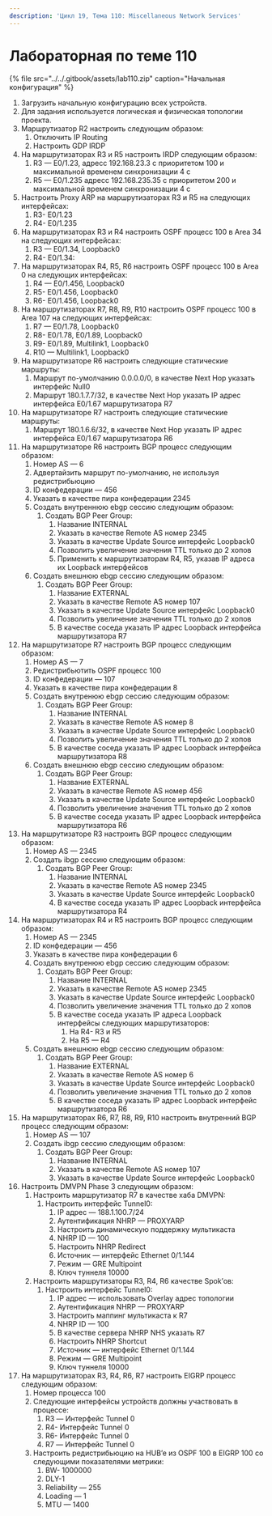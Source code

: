 ```yaml
---
description: 'Цикл 19, Тема 110: Miscellaneous Network Services'
---
```


# Лабораторная по теме 110

{% file src="../../.gitbook/assets/lab110.zip" caption="Начальная конфигурация" %}

1. Загрузить начальную конфигурацию всех устройств.
2. Для задания используется логическая и физическая топологии проекта.
3. Маршрутизатор R2 настроить следующим образом:
   1. Отключить IP Routing
   2. Настроить GDP IRDP
4. На маршрутизаторах R3 и R5 настроить IRDP следующим образом:
   1. R3 — E0/1.23, адресс 192.168.23.3 с приоритетом 100 и максимальной временем синхронизации 4 с
   2. R5 — E0/1.235 адресс 192.168.235.35 с приоритетом 200 и максимальной временем синхронизации 4 с
5. Настроить Proxy ARP на маршрутизаторах R3 и R5 на следующих интерфейсах:
   1. R3- E0/1.23
   2. R4- E0/1.235
6. На маршрутизаторах R3 и R4 настроить OSPF процесс 100 в Аrea 34 на следующих интерфейсах:
   1. R3 — E0/1.34, Loopback0
   2. R4- E0/1.34:
7. На маршрутизаторах R4, R5, R6 настроить OSPF процесс 100 в Аrea 0 на следующих интерфейсах:
   1. R4 — E0/1.456, Loopback0
   2. R5- E0/1.456, Loopback0
   3. R6- E0/1.456, Loopback0
8. На маршрутизаторах R7, R8, R9, R10 настроить OSPF процесс 100 в Аrea 107 на следующих интерфейсах:
   1. R7 — E0/1.78, Loopback0
   2. R8- E0/1.78, E0/1.89, Loopback0
   3. R9- E0/1.89, Multilink1, Loopback0
   4. R10 — Multilink1, Loopback0
9. На маршрутизаторе R6 настроить следующие статические маршруты:
   1. Маршрут по-умолчанию 0.0.0.0/0, в качестве Next Hop указать интерфейс Null0
   2. Маршрут 180.1.7.7/32, в качестве Next Hop указать IP адрес интерфейса E0/1.67 маршрутизатора R7
10. На маршрутизаторе R7 настроить следующие статические маршруты:
    1. Маршрут 180.1.6.6/32, в качестве Next Hop указать IP адрес интерфейса E0/1.67 маршрутизатора R6
11. На маршрутизаторе R6 настроить BGP процесс следующим образом:
    1. Номер AS — 6
    2. Адвертайзить маршрут по-умолчанию, не используя редистрибьюцию
    3. ID конфедерации — 456
    4. Указать в качестве пира конфедерации 2345
    5. Создать внутреннюю ebgp сессию следующим образом:
       1. Создать BGP Peer Group:
          1. Название INTERNAL
          2. Указать в качестве Remote AS номер 2345
          3. Указать в качестве Update Source интерфейс Loopback0
          4. Позволить увеличение значения TTL только до 2 хопов
          5. Применить к маршрутизаторам R4, R5, указав IP адреса их Loopback интерфейсов
    6. Создать внешнюю ebgp сессию следующим образом:
       1. Создать BGP Peer Group:
          1. Название EXTERNAL
          2. Указать в качестве Remote AS номер 107
          3. Указать в качестве Update Source интерфейс Loopback0
          4. Позволить увеличение значения TTL только до 2 хопов
          5. В качестве соседа указать IP адрес Loopback интерфейса маршрутизатора R7
12. На маршрутизаторе R7 настроить BGP процесс следующим образом:
    1. Номер AS — 7
    2. Редистрибьютить OSPF процесс 100
    3. ID конфедерации — 107
    4. Указать в качестве пира конфедерации 8
    5. Создать внутренюю ebgp сессию следующим образом:
       1. Создать BGP Peer Group:
          1. Название INTERNAL
          2. Указать в качестве Remote AS номер 8
          3. Указать в качестве Update Source интерфейс Loopback0
          4. Позволить увеличение значения TTL только до 2 хопов
          5. В качестве соседа указать IP адрес Loopback интерфейса маршрутизатора R8
    6. Создать внешнюю ebgp сессию следующим образом:
       1. Создать BGP Peer Group:
          1. Название EXTERNAL
          2. Указать в качестве Remote AS номер 456
          3. Указать в качестве Update Source интерфейс Loopback0
          4. Позволить увеличение значения TTL только до 2 хопов
          5. В качестве соседа указать IP адрес Loopback интерфейса маршрутизатора R6
13. На маршрутизаторе R3 настроить BGP процесс следующим образом:
    1. Номер AS — 2345
    2. Создать ibgp сессию следующим образом:
       1. Создать BGP Peer Group:
          1. Название INTERNAL
          2. Указать в качестве Remote AS номер 2345
          3. Указать в качестве Update Source интерфейс Loopback0
          4. В качестве соседа указать IP адрес Loopback интерфейса маршрутизатора R4
14. На маршрутизаторах R4 и R5 настроить BGP процесс следующим образом:
    1. Номер AS — 2345
    2. ID конфедерации — 456
    3. Указать в качестве пира конфедерации 6
    4. Создать внутренюю ebgp сессию следующим образом:
       1. Создать BGP Peer Group:
          1. Название INTERNAL
          2. Указать в качестве Remote AS номер 2345
          3. Указать в качестве Update Source интерфейс Loopback0
          4. Позволить увеличение значения TTL только до 2 хопов
          5. В качестве соседа указать IP адреса Loopback интерфейсы следующих маршрутизаторов:
             1. На R4- R3 и R5
             2. На R5 — R4
    5. Создать внешнюю ebgp сессию следующим образом:
       1. Создать BGP Peer Group:
          1. Название EXTERNAL
          2. Указать в качестве Remote AS номер 6
          3. Указать в качестве Update Source интерфейс Loopback0
          4. Позволить увеличение значения TTL только до 2 хопов
          5. В качестве соседа указать IP адрес Loopback интерфейс маршрутизатора R6
15. На маршрутизаторах R6, R7, R8, R9, R10 настроить внутренний BGP процесс следующим образом:
    1. Номер AS — 107
    2. Создать ibgp сессию следующим образом:
       1. Создать BGP Peer Group:
          1. Название INTERNAL
          2. Указать в качестве Remote AS номер 107
          3. Указать в качестве Update Source интерфейс Loopback0
16. Настроить DMVPN Phase 3 следующим образом:
    1. Настроить маршрутизатор R7 в качестве хаба DMVPN:
       1. Настроить интерфейс Tunnel0:
          1. IP адрес — 188.1.100.7/24
          2. Аутентификация NHRP — PROXYARP
          3. Настроить динамическую поддержку мультикаста
          4. NHRP ID — 100
          5. Настроить NHRP Redirect
          6. Источник — интерфейс Ethernet 0/1.144
          7. Режим — GRE Multipoint
          8. Ключ туннеля 10000
    2. Настроить маршрутизаторы R3, R4, R6 качеcтве Spok’ов:
       1. Настроить интерфейс Tunnel0:
          1. IP адрес — использовать Overlay адрес топологии
          2. Аутентификация NHRP — PROXYARP
          3. Настроить маппинг мультикаста к R7
          4. NHRP ID — 100
          5. В качестве сервера NHRP NHS указать R7
          6. Настроить NHRP Shortcut
          7. Источник — интерфейс Ethernet 0/1.144
          8. Режим — GRE Multipoint
          9. Ключ туннеля 10000
17. На маршрутизаторах R3, R4, R6, R7 настроить EIGRP процесс следующим образом:
    1. Номер процесса 100
    2. Следующие интерфейсы устройств должны участвовать в процессе:
       1. R3 — Интерфейс Tunnel 0
       2. R4- Интерфейс Tunnel 0
       3. R6- Интерфейс Tunnel 0
       4. R7 — Интерфейс Tunnel 0
    3. Настроить редистрибьюцию на HUB’e из OSPF 100 в EIGRP 100 со следующими показателями метрики:
       1. BW- 1000000
       2. DLY-1
       3. Reliability — 255
       4. Loading — 1
       5. MTU — 1400


